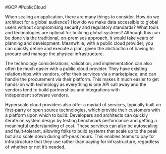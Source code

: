 #GCP #PublicCloud 

When scaling an application, there are many things to consider. How do we architect for a global audience? How do we make data accessible to global users without compromising security and regulatory standards? What tools and technologies are optimal for building global systems? Although this can be done via the traditional, on-premises approach, it would take years of planning and development. Meanwhile, with a public cloud provider, you can quickly define and execute a plan, given the abstraction of having to procure and manage the physical infrastructure.

The technology considerations, validation, and implementation can also often be much easier with a public cloud provider. They have existing relationships with vendors, offer their services via a marketplace, and can handle the procurement via their platform. This makes it much easier to get hands-on with technology as everything is one API call away and the vendors tend to build partnerships and integrations with independent software vendors.

Hyperscale cloud providers also offer a myriad of services, typically built on first-party or open source technologies, which provide their customers with a platform upon which to build. Developers and architects can quickly iterate on system design by testing benchmark performance and getting a meaningful understanding of cost. These services can also be autoscaling and fault-tolerant, allowing folks to build systems that scale up to the peak but also scale down during off-peak hours. This enables teams to pay for infrastructure that they use rather than paying for infrastructure, regardless of whether or not it’s needed.